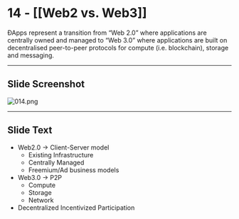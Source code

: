 # 14 - [[Web2 vs. Web3]]

ÐApps represent a transition from “Web 2.0” where applications are centrally owned and managed to “Web 3.0” where applications are built on decentralised peer-to-peer protocols for compute (i.e. blockchain), storage and messaging.

___
## Slide Screenshot
![014.png](../images/ethereum101/014.png)
___
## Slide Text
- Web2.0 -> Client-Server model
	- Existing Infrastructure
	- Centrally Managed
	- Freemium/Ad business models
- Web3.0 -> P2P
	- Compute
	- Storage
	- Network
- Decentralized Incentivized Participation